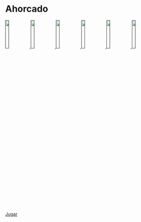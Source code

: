 # Ahorcado

<a href="">
  <img src="https://github.com/juan9889/Ahorcado/actions/workflows/build.yml/badge.svg" width="15%">
</a>


<a href="">
<img src="https://sonarcloud.io/api/project_badges/measure?project=juan9889_Ahorcado&metric=bugs" width="15%">
</a>


<a href="">
<img src="https://sonarcloud.io/api/project_badges/measure?project=juan9889_Ahorcado&metric=coverage" width="15%">
</a>


<a href="">
<img src="https://sonarcloud.io/api/project_badges/measure?project=juan9889_Ahorcado&metric=reliability_rating" width="15%">
</a>


<a href="">
<img src="https://sonarcloud.io/api/project_badges/measure?project=juan9889_Ahorcado&metric=code_smells" width="15%">
</a>


<a href="">
<img src="https://sonarcloud.io/api/project_badges/measure?project=juan9889_Ahorcado&metric=ncloc" width="15%">
</a>

<br />

<a href="http://168.197.48.101">Jugar</a>
